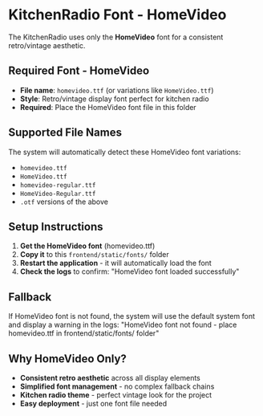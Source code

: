 # KitchenRadio Font - HomeVideo

The KitchenRadio uses only the **HomeVideo** font for a consistent retro/vintage aesthetic.

## Required Font - HomeVideo

- **File name**: `homevideo.ttf` (or variations like `HomeVideo.ttf`)
- **Style**: Retro/vintage display font perfect for kitchen radio
- **Required**: Place the HomeVideo font file in this folder

## Supported File Names

The system will automatically detect these HomeVideo font variations:
- `homevideo.ttf`
- `HomeVideo.ttf` 
- `homevideo-regular.ttf`
- `HomeVideo-Regular.ttf`
- `.otf` versions of the above

## Setup Instructions

1. **Get the HomeVideo font** (homevideo.ttf)
2. **Copy it** to this `frontend/static/fonts/` folder
3. **Restart the application** - it will automatically load the font
4. **Check the logs** to confirm: "HomeVideo font loaded successfully"

## Fallback

If HomeVideo font is not found, the system will use the default system font and display a warning in the logs: "HomeVideo font not found - place homevideo.ttf in frontend/static/fonts/ folder"

## Why HomeVideo Only?

- **Consistent retro aesthetic** across all display elements
- **Simplified font management** - no complex fallback chains  
- **Kitchen radio theme** - perfect vintage look for the project
- **Easy deployment** - just one font file needed
